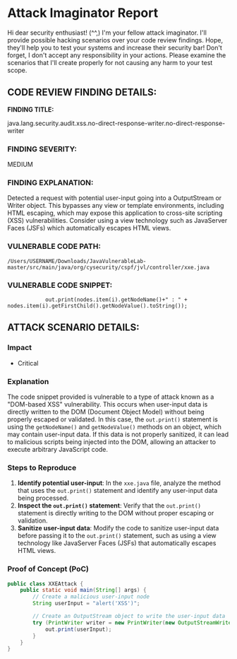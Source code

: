 
# Attack Imaginator Report

Hi dear security enthusiast! (^^,)
I'm your fellow attack imaginator. I'll provide possible hacking scenarios over your code review findings.
Hope, they'll help you to test your systems and increase their security bar! 
Don't forget, I don't accept any responsibility in your actions.
Please examine the scenarios that I'll create properly for not causing any harm to your test scope.


## CODE REVIEW FINDING DETAILS:

**FINDING TITLE:**  

java.lang.security.audit.xss.no-direct-response-writer.no-direct-response-writer

### FINDING SEVERITY:

MEDIUM

### FINDING EXPLANATION:

Detected a request with potential user-input going into a OutputStream or Writer object. This bypasses any view or template environments, including HTML escaping, which may expose this application to cross-site scripting (XSS) vulnerabilities. Consider using a view technology such as JavaServer Faces (JSFs) which automatically escapes HTML views.

### VULNERABLE CODE PATH:

```
/Users/USERNAME/Downloads/JavaVulnerableLab-master/src/main/java/org/cysecurity/cspf/jvl/controller/xxe.java
```

### VULNERABLE CODE SNIPPET:

```
            out.print(nodes.item(i).getNodeName()+" : " + nodes.item(i).getFirstChild().getNodeValue().toString());
```

## ATTACK SCENARIO DETAILS:


### Impact

- Critical

### Explanation

The code snippet provided is vulnerable to a type of attack known as a "DOM-based XSS" vulnerability. This occurs when user-input data is directly written to the DOM (Document Object Model) without being properly escaped or validated. In this case, the `out.print()` statement is using the `getNodeName()` and `getNodeValue()` methods on an object, which may contain user-input data. If this data is not properly sanitized, it can lead to malicious scripts being injected into the DOM, allowing an attacker to execute arbitrary JavaScript code.

### Steps to Reproduce

1. **Identify potential user-input**: In the `xxe.java` file, analyze the method that uses the `out.print()` statement and identify any user-input data being processed.
2. **Inspect the `out.print()` statement**: Verify that the `out.print()` statement is directly writing to the DOM without proper escaping or validation.
3. **Sanitize user-input data**: Modify the code to sanitize user-input data before passing it to the `out.print()` statement, such as using a view technology like JavaServer Faces (JSFs) that automatically escapes HTML views.

### Proof of Concept (PoC)

```java
public class XXEAttack {
    public static void main(String[] args) {
        // Create a malicious user-input node
        String userInput = "alert('XSS')";

        // Create an OutputStream object to write the user-input data
        try (PrintWriter writer = new PrintWriter(new OutputStreamWriter(System.out))) {
            out.print(userInput);
        }
    }
}
```
